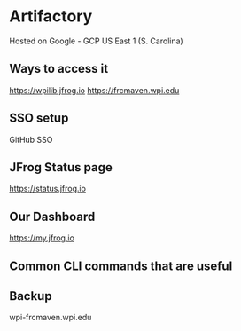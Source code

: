 # Artifactory

<!-- What, Why, How? History -->

Hosted on Google - GCP US East 1 (S. Carolina)

## Ways to access it

https://wpilib.jfrog.io
https://frcmaven.wpi.edu

## SSO setup

GitHub SSO

## JFrog Status page

https://status.jfrog.io

## Our Dashboard

https://my.jfrog.io

## Common CLI commands that are useful

## Backup

<!-- Why, when, how -->

wpi-frcmaven.wpi.edu

<!-- Only backup release and generic hosting -->
